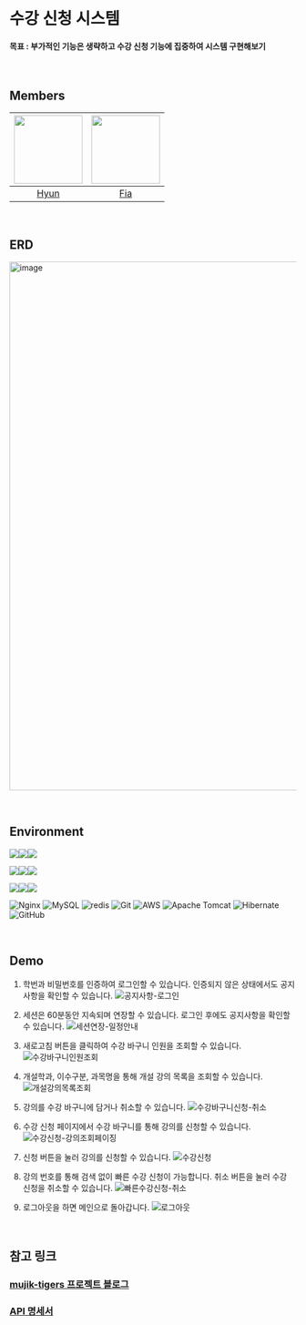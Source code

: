 # 수강 신청 시스템

#### 목표 : 부가적인 기능은 생략하고 수강 신청 기능에 집중하여 시스템 구현해보기  

<br/>

## Members


|<a href="https://github.com/ghkdgus29"><img src = "https://avatars.githubusercontent.com/u/91525492?v=4" width="120px;">|<a href="https://github.com/yeonise"><img src = "https://avatars.githubusercontent.com/u/105152276?v=4" width="120px;">|
|:---:|:---:|
|[Hyun](https://github.com/ghkdgus29)|[Fia](https://github.com/yeonise)|

<br/>

## ERD

<img width="929" alt="image" src="https://github.com/mujik-tigers/course-registration-system/assets/105152276/ef92875e-8ee8-4044-ae58-48346d94c66e"><br/>

<br/>

## Environment

<img src="https://img.shields.io/badge/Language-%23121011?style=for-the-badge"><img src="https://img.shields.io/badge/java-%23ED8B00?style=for-the-badge&logo=openjdk&logoColor=white"><img src="https://img.shields.io/badge/17-515151?style=for-the-badge">

<img src="https://img.shields.io/badge/Framework-%23121011?style=for-the-badge"><img src="https://img.shields.io/badge/springboot-6DB33F?style=for-the-badge&logo=springboot&logoColor=white"><img src="https://img.shields.io/badge/3.2.0-515151?style=for-the-badge">

<img src="https://img.shields.io/badge/Build-%23121011?style=for-the-badge"><img src="https://img.shields.io/badge/Gradle-02303A?style=for-the-badge&logo=Gradle&logoColor=white"><img src="https://img.shields.io/badge/8.5-515151?style=for-the-badge">

![Nginx](https://img.shields.io/badge/nginx-65B741?style=for-the-badge&logo=nginx&logoColor=white)
![MySQL](https://img.shields.io/badge/mysql-%2300f.svg?style=for-the-badge&logo=mysql&logoColor=white)
![redis](https://img.shields.io/badge/redis-B31312?style=for-the-badge&logo=redis&logoColor=white)
![Git](https://img.shields.io/badge/git-%23F05033.svg?style=for-the-badge&logo=git&logoColor=white)
![AWS](https://img.shields.io/badge/AWS-%23FF9900.svg?style=for-the-badge&logo=amazon-aws&logoColor=white)
![Apache Tomcat](https://img.shields.io/badge/apache%20tomcat-%23F8DC75.svg?style=for-the-badge&logo=apache-tomcat&logoColor=black)
![Hibernate](https://img.shields.io/badge/Hibernate-59666C?style=for-the-badge&logo=Hibernate&logoColor=white)
![GitHub](https://img.shields.io/badge/github-%23121011.svg?style=for-the-badge&logo=github&logoColor=white)

<br/>

## Demo

1. 학번과 비밀번호를 인증하여 로그인할 수 있습니다. 인증되지 않은 상태에서도 공지사항을 확인할 수 있습니다.
![공지사항-로그인](https://github.com/mujik-tigers/course-registration-system/assets/105152276/a0e06abc-7761-410d-bb76-6a82ea8561ed)

2. 세션은 60분동안 지속되며 연장할 수 있습니다. 로그인 후에도 공지사항을 확인할 수 있습니다.
![세션연장-일정안내](https://github.com/mujik-tigers/course-registration-system/assets/105152276/87057753-aa20-4023-84e3-cc6aa08a6b87)

3. 새로고침 버튼을 클릭하여 수강 바구니 인원을 조회할 수 있습니다.
![수강바구니인원조회](https://github.com/mujik-tigers/course-registration-system/assets/105152276/159ff64b-da88-4e66-91da-03985c7ecc18)

4. 개설학과, 이수구분, 과목명을 통해 개설 강의 목록을 조회할 수 있습니다.
![개설강의목록조회](https://github.com/mujik-tigers/course-registration-system/assets/105152276/dd851d69-2e0f-49af-8f22-b6368815e9d7)

5. 강의를 수강 바구니에 담거나 취소할 수 있습니다.
![수강바구니신청-취소](https://github.com/mujik-tigers/course-registration-system/assets/105152276/519d87fa-4fa7-445a-9640-ebfe15cce24e)

6. 수강 신청 페이지에서 수강 바구니를 통해 강의를 신청할 수 있습니다.
![수강신청-강의조회페이징](https://github.com/mujik-tigers/course-registration-system/assets/105152276/d2071c05-2eb2-4921-9d33-44813978d6e8)

7. 신청 버튼을 눌러 강의를 신청할 수 있습니다.
![수강신청](https://github.com/mujik-tigers/course-registration-system/assets/105152276/07cfc425-e1cd-4d93-a23c-203f521c71b1)

8. 강의 번호를 통해 검색 없이 빠른 수강 신청이 가능합니다. 취소 버튼을 눌러 수강 신청을 취소할 수 있습니다.
![빠른수강신청-취소](https://github.com/mujik-tigers/course-registration-system/assets/105152276/05809573-243e-4c8c-92d6-1abee718575f)

9. 로그아웃을 하면 메인으로 돌아갑니다.
![로그아웃](https://github.com/mujik-tigers/course-registration-system/assets/105152276/29f4d155-da9c-482f-92ed-230a4b582397)

<br/>

## 참고 링크

### [mujik-tigers 프로젝트 블로그](https://velog.io/@on-and-off/series/course-registration-system)
### [API 명세서](https://course-registration-system.site/docs/index.html)

